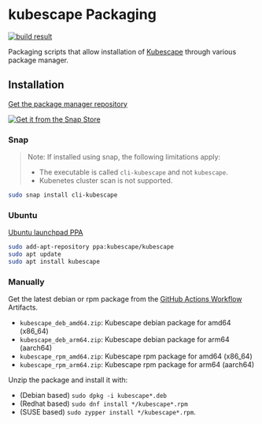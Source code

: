 # kubescape Packaging

[![build result](https://build.opensuse.org/projects/home:kubescape/packages/kubescape/badge.svg?type=percent)](https://build.opensuse.org/package/show/home:kubescape/kubescape)

Packaging scripts that allow installation of [Kubescape](https://github.com/armosec/kubescape) through various package manager.

## Installation

[Get the package manager repository](https://software.opensuse.org/download.html?project=home%3Akubescape&package=kubescape) 

[![Get it from the Snap Store](https://snapcraft.io/static/images/badges/en/snap-store-white.svg)](https://snapcraft.io/cli-kubescape)

### Snap
> Note: If installed using snap, the following limitations apply:
> - The executable is called `cli-kubescape` and not `kubescape`.
> - Kubenetes cluster scan is not supported.

```bash
sudo snap install cli-kubescape
```

### Ubuntu

[Ubuntu launchpad PPA](https://launchpad.net/~kubescape/+archive/ubuntu/kubescape)

```bash
sudo add-apt-repository ppa:kubescape/kubescape
sudo apt update
sudo apt install kubescape
```

### Manually
Get the latest debian or rpm package from the [GitHub Actions Workflow](https://github.com/HollowMan6/kubescape-deb-rpm/actions/workflows/build.yml) Artifacts.

- `kubescape_deb_amd64.zip`: Kubescape debian package for amd64 (x86_64)
- `kubescape_deb_arm64.zip`: Kubescape debian package for arm64 (aarch64)
- `kubescape_rpm_amd64.zip`: Kubescape rpm package for amd64 (x86_64)
- `kubescape_rpm_arm64.zip`: Kubescape rpm package for arm64 (aarch64)

Unzip the package and install it with:
- (Debian based) `sudo dpkg -i kubescape*.deb`
- (Redhat based) `sudo dnf install */kubescape*.rpm`
- (SUSE based) `sudo zypper install */kubescape*.rpm`.
